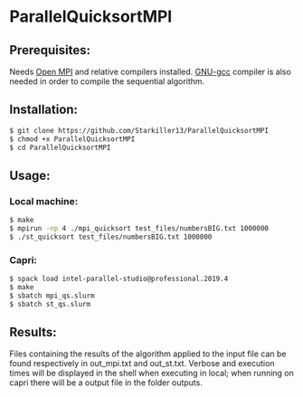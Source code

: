 # ParallelQuicksortMPI

## Prerequisites:
Needs [Open MPI](https://www.open-mpi.org/) and relative compilers installed.
[GNU-gcc](https://gcc.gnu.org/) compiler is also needed in order to compile the sequential algorithm.

## Installation:
```bash
$ git clone https://github.com/Starkiller13/ParallelQuicksortMPI
$ chmod +x ParallelQuicksortMPI
$ cd ParallelQuicksortMPI
```

## Usage:
### Local machine:
```bash
$ make
$ mpirun -np 4 ./mpi_quicksort test_files/numbersBIG.txt 1000000
$ ./st_quicksort test_files/numbersBIG.txt 1000000
```

### Capri:
```bash
$ spack load intel-parallel-studio@professional.2019.4 
$ make
$ sbatch mpi_qs.slurm
$ sbatch st_qs.slurm
```

## Results:
 Files containing the results of the algorithm applied to the input file can be found respectively in out_mpi.txt and out_st.txt. Verbose and execution times will be displayed in the shell when executing in local; when running on capri there will be a output file in the folder outputs.